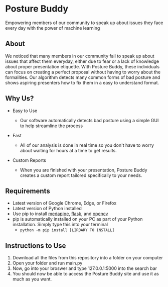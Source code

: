 # Posture Buddy

Empowering members of our community to speak up about issues they face every day with the power of machine learning

## About 
We noticed that many members in our community fail to speak up about issues that affect them everyday, either due to fear or a lack of knowledge about proper presentation etiquette. With Posture Buddy, these individuals can focus on creating a perfect proposal without having to worry about the formalities. Our algorithm detects many common forms of bad posture and shows aspiring presenters how to fix them in a easy to understand format.

## Why Us?
- Easy to Use
    - Our software automatically detects bad 
    posture using a simple GUI to help streamline the process

- Fast
    - All of our analysis is done in real 
      time so you don't have to worry about 
      waiting for hours at a time to get results.

- Custom Reports
    - When you are finished with your presentation, 
    Posture Buddy creates a custom report tailored 
    specifically to your needs.


## Requirements
- Latest version of Google Chrome, Edge, or Firefox
- Latest version of Python installed
- Use pip to install [medapipe](https://pypi.org/project/mediapipe/), [flask](https://pypi.org/project/Flask/), and [opencv](https://pypi.org/project/opencv-python/)
- pip is automatically installed on your PC as part of your Python installation. Simply type this into your terminal
    - ``` python -m pip install [LIRBARY TO INSTALL] ```
## Instructions to Use
1. Download all the files from this repository into a folder on your computer
2. Open your folder and run main.py
3. Now, go into your broswer and type 127.0.0.1:5000 into the search bar
4. You should now be able to access the Posture Buddy site and use it as much as you want.